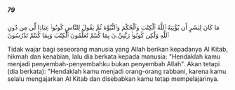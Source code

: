 ##### 79

<span class="ayah">مَا كَانَ لِبَشَرٍ أَن يُؤْتِيَهُ ٱللَّهُ ٱلْكِتَٰبَ وَٱلْحُكْمَ وَٱلنُّبُوَّةَ ثُمَّ يَقُولَ لِلنَّاسِ كُونُوا۟ عِبَادًۭا لِّى مِن دُونِ ٱللَّهِ وَلَٰكِن كُونُوا۟ رَبَّٰنِيِّۦنَ بِمَا كُنتُمْ تُعَلِّمُونَ ٱلْكِتَٰبَ وَبِمَا كُنتُمْ تَدْرُسُونَ</span>

<span class="ayah_translation">Tidak wajar bagi seseorang manusia yang Allah berikan kepadanya Al Kitab, hikmah dan kenabian, lalu dia berkata kepada manusia: "Hendaklah kamu menjadi penyembah-penyembahku bukan penyembah Allah". Akan tetapi (dia berkata): "Hendaklah kamu menjadi orang-orang rabbani, karena kamu selalu mengajarkan Al Kitab dan disebabkan kamu tetap mempelajarinya.</span>
